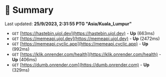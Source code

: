 # 📖 Summary
Last updated: **25/9/2023, 2:31:55 PTG "Asia/Kuala_Lumpur"**

- `GET` [https://hastebin.ujol.dev](https://hastebin.ujol.dev) - **Up** (663ms)
- `GET` [https://memeapi.ujol.dev](https://memeapi.ujol.dev) - **Up** (2472ms)
- `GET` [https://memeapi.cyclic.app](https://memeapi.cyclic.app) - **Up** (992ms)
- `GET` [https://klik.onrender.com/health](https://klik.onrender.com/health) - **Up** (406ms)
- `GET` [https://dumb.onrender.com](https://dumb.onrender.com) - **Up** (329ms)
